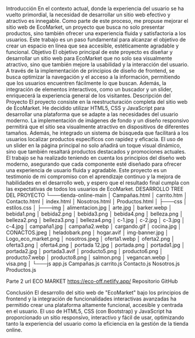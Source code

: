 
Introducción
En el contexto actual, donde la experiencia del usuario se ha vuelto primordial, la necesidad de desarrollar un sitio web efectivo y atractivo es innegable. Como parte de este proceso, me propuse mejorar el sitio web de EcoMarket, un proyecto que busca no solo presentar productos, sino también ofrecer una experiencia fluida y satisfactoria a los usuarios. Este trabajo es un paso fundamental para alcanzar el objetivo de crear un espacio en línea que sea accesible, estéticamente agradable y funcional.
Objetivo
El objetivo principal de este proyecto es diseñar y desarrollar un sitio web para EcoMarket que no solo sea visualmente atractivo, sino que también mejore la usabilidad y la interacción del usuario. A través de la implementación de principios de diseño de frontend, se busca optimizar la navegación y el acceso a la información, permitiendo que los usuarios encuentren fácilmente lo que buscan. Además, la integración de elementos interactivos, como un buscador y un slider, enriquecerá la experiencia general de los visitantes.
Descripción del Proyecto
El proyecto consiste en la reestructuración completa del sitio web de EcoMarket. He decidido utilizar HTML5, CSS y JavaScript para desarrollar una plataforma que se adapte a las necesidades del usuario moderno. La implementación de imágenes de fondo y un diseño responsivo permitirá que el sitio sea visualmente atractivo en dispositivos de diferentes tamaños.
Además, he integrado un sistema de búsqueda que facilitará a los usuarios localizar productos específicos con rapidez y eficacia. El uso de un slider en la página principal no solo añadirá un toque visual dinámico, sino que también resaltará productos destacados y promociones actuales.
El trabajo se ha realizado teniendo en cuenta los principios del diseño web moderno, asegurando que cada componente esté diseñado para ofrecer una experiencia de usuario fluida y agradable. Este proyecto es un testimonio de mi compromiso con el aprendizaje continuo y la mejora de habilidades en el desarrollo web, y espero que el resultado final cumpla con las expectativas de todos los usuarios de EcoMarket.
DESARROLLO
TREE DEL PROYECTO
└───tienda-online-main
    │   Campañas.html
    │   carrito.htm
    │   Contacto.html
    │   index.html
    │   Nosotros.html
    │   Productos.html
    │
    ├───css
    │       estilos.css
    │
    ├───img
    │       alimentacion.jpg
    │       arte.jpg
    │       barker.webp
    │       bebida1.png
    │       bebida2.png
    │       bebida3.png
    │       bebida4.png
    │       belleza.png
    │       belleza2.png
    │       belleza3.png
    │       belleza4.png
    │       c-1.jpg
    │       c-2.jpg
    │       c-3.jpg
    │       c-4.jpg
    │       campaña1.jpg
    │       campaña2.webp
    │       cargando.gif
    │       cocina.jpg
    │       CONACTOS.jpeg
    │       heladobark.png
    │       hogar.avif
    │       img-banner.jpg
    │       Logo_eco_market.png
    │       nosotros.jpeg
    │       oferta1.webp
    │       oferta2.png
    │       oferta3.png
    │       oferta4.png
    │       portada 12.jpg
    │       portada.png
    │       portada1.jpg
    │       portada2.jpg
    │       portada3.avif
    │       producto5.png
    │       producto6.png
    │       producto7.webp
    │       producto8.png
    │       salmon.png
    │       vegancan.webp
    │       visa.png
    │
    └───js
            app.js
            Campañas.js
            carrito.js
            Contacto.js
            Nosotros.js
            Productos.js

 
 
 

Parte 2
url ECO MARKET
https://eco-off.netlify.app/
Repositorio GitHub

Conclusión
El desarrollo del sitio web de "EcoMarket" bajo los principios de frontend y la integración de funcionalidades interactivas avanzadas ha permitido crear una plataforma altamente funcional, accesible y centrada en el usuario. El uso de HTML5, CSS (con Bootstrap) y JavaScript ha proporcionado un sitio responsivo, interactivo y fácil de usar, optimizando tanto la experiencia del usuario como la eficiencia en la gestión de la tienda online.


